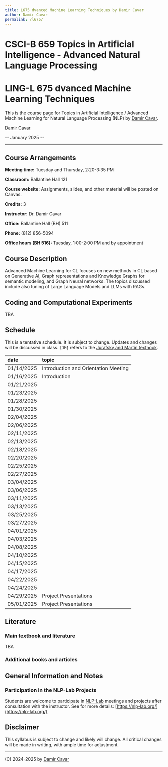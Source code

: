 ```yaml
---
title: L675 dvanced Machine Learning Techniques by Damir Cavar
author: Damir Cavar
permalink: /l675/
---
```

# CSCI-B 659 Topics in Artificial Intelligence - Advanced Natural Language Processing
# LING-L 675 dvanced Machine Learning Techniques

This is the course page for Topics in Artificial Intelligence / Advanced Machine Learning for Natural Language Processing (NLP) by [Damir Cavar].

[Damir Cavar]

-- January 2025 --

----

## Course Arrangements

**Meeting time:** Tuesday and Thursday, 2:20-3:35 PM

**Classroom:** Ballantine Hall 121

**Course website:** Assignments, slides, and other material will be posted on Canvas.

**Credits:** 3

**Instructor:** Dr. Damir Cavar

**Office:** Ballantine Hall (BH) 511

**Phone:** (812) 856-5094

**Office hours (BH 516):** Tuesday, 1:00-2:00 PM and by appointment


## Course Description

Advanced Machine Learning for CL focuses on new methods in CL based on Generative AI, Graph representations and Knowledge Graphs for semantic modeling, and Graph Neural networks. The topics discussed include also tuning of Large Language Models and LLMs with RAGs.


## Coding and Computational Experiments

TBA


## Schedule

This is a tentative schedule. It is subject to change. Updates and changes will be discussed in class. `[JM]` refers to the [Jurafsky and Martin textnook](https://web.stanford.edu/~jurafsky/slp3/).

| date | topic |
|:-----|:------|
| 01/14/2025 | 	Introduction and Orientation Meeting		|
| 01/16/2025 | 	Introduction	|
| 01/21/2025 | 	 |
| 01/23/2025 | 	 |
| 01/28/2025 | 	 |
| 01/30/2025 | 	 |
| 02/04/2025 | 	 |
| 02/06/2025 | 	 |
| 02/11/2025 | 	 |
| 02/13/2025 | 	 |
| 02/18/2025 | 	 |
| 02/20/2025 | 	 |
| 02/25/2025 | 	 |
| 02/27/2025 | 	 |
| 03/04/2025 | 	 |
| 03/06/2025 | 	 |
| 03/11/2025 | 	 |
| 03/13/2025 | 	 |
| 03/25/2025 | 	 |
| 03/27/2025 | 	 |
| 04/01/2025 | 	 |
| 04/03/2025 | 	 |	
| 04/08/2025 | 	 |
| 04/10/2025 | 	 |
| 04/15/2025 | 	 |
| 04/17/2025 | 	 |
| 04/22/2025 | 	 |
| 04/24/2025 | 	 |
| 04/29/2025 | Project Presentations |
| 05/01/2025 | Project Presentations |



## Literature

### Main textbook and literature

TBA


### Additional books and articles



## General Information and Notes

### Participation in the NLP-Lab Projects

Students are welcome to participate in [NLP-Lab] meetings and projects after consultation with the instructor. See for more details: [https://nlp-lab.org/](https://nlp-lab.org/)



## Disclaimer

This syllabus is subject to change and likely will change. All critical changes will be made in writing, with ample time for adjustment.


----

(C) 2024-2025 by [Damir Cavar]



[Damir Cavar]: http://damir.cavar.me/ "Damir Cavar"
[NLP-Lab]: https://nlp-lab.org/ "Natural Language Processing Lab"
[Python 3]: https://www.python.org/ "Python 3.x"
[Numpy]: https://numpy.org/ "Numpy"
[Scipy]: https://scipy.org/ "Scipy"
[Cython]: https://cython.org/ "Cython"
[NLTK]: https://www.nltk.org/ "The Natural Language Toolkit"
[spaCy]: https://spacy.io/ "spaCy"
[Stanza]: https://stanfordnlp.github.io/stanza/ "stanza"
[Stanford CoreNLP]: https://stanfordnlp.github.io/CoreNLP/ "Stanford Core NLP"
[Spark NLP]: https://github.com/JohnSnowLabs/spark-nlp-workshop/tree/master/tutorials/Certification_Trainings "Spark NLP"
[PyTorch]: https://pytorch.org/ "PyTorch"
[Rust]: https://www.rust-lang.org/ "Rust"
[Java]: https://www.java.com/ "Java"
[Scala]: https://www.scala-lang.org/ "Scala"
[Clojure]: https://clojure.org/ "Clojure"
[JM]: https://web.stanford.edu/~jurafsky/slp3/ "Jurafsky and Martin - Speech and Language Processing"
[MS]: https://nlp.stanford.edu/fsnlp/ "Foundations of Statistical Natural Language Processing"
